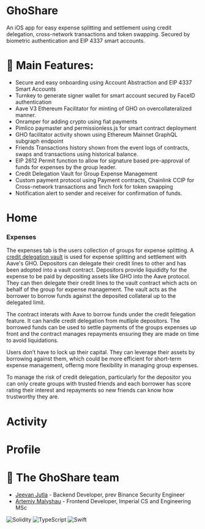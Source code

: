 # GhoShare

An iOS app for easy expense splitting and settlement using credit delegation, cross-network transactions and token swapping. Secured by biometric authentication and EIP 4337 smart accounts.


# 👻 Main Features:
- Secure and easy onboarding using Account Abstraction and EIP 4337 Smart Accounts
- Turnkey to generate signer wallet for smart account secured by FaceID authentication
- Aave V3 Ethereum Facilitator for minting of GHO on overcollateralized manner.
- Onramper for adding crypto using fiat payments
- Pimlico paymaster and permissionless.js for smart contract deployment
- GHO facilitator activity shown using Ethereum Mainnet GraphQL subgraph endpoint
- Friends Transactions history shown from the event logs of contracts, swaps and transactions using historical balance.
- EIP 2612 Permit function to allow for signature based pre-approval of funds for expenses by the group leader.
- Credit Delegation Vault for Group Expense Management
- Custom payment protocol using Payment contracts, Chainlink CCIP for Cross-network transactions and 1inch fork for token swapping
- Notification alert to sender and receiver for confirmation of funds. 

# Home
### Expenses
The expenses tab is the users collection of groups for expense splitting. A [credit delegation vault](https://github.com/nkoorty/lfgho/blob/main/LFGHO-Web/contracts/ExpensesVault.sol) is used for expense splitting and settlement with Aave's GHO. Depositors can delegate their credit lines to other and has been adopted into a vault contract. Depositors provide liquididty for the expense to be paid by depositing assets like GHO into the Aave protocol. They can then delegate their credit lines to the vault contract which acts on behalf of the group for expense management. The vault acts as the borrower to borrow funds against the deposited collateral up to the delegated limit. 

The contract interats with Aave to borrow funds under the credit felegation feature. It can handle credit delegation from mutliple depositors. The borrowed funds can be used to settle payments of the groups expenses up front and the contract manages repayments  ensuring they are made on time to avoid liquidations. 

Users don’t have to lock up their capital. They can leverage their assets by borrowing against them, which could be more efficient for short-term expense management, offerng more flexibility in managing group expenses.

To manage the risk of credit delegation, particularly for the depositor you can only create groups with trusted friends and each borrower has score rating their interest and repayments so new friends can know how trustworthy they are.


# Activity




# Profile

# 👥 The GhoShare team
- [Jeevan Jutla](https://www.linkedin.com/in/jeevan-jutla/) - Backend Developer, prev Binance Security Engineer
- [Artemiy Malyshau](https://www.linkedin.com/in/artemiy-malyshau/) - Frontend Developer, Imperial CS and Engineering MSc 


 ![Solidity](https://img.shields.io/badge/Solidity-%23363636.svg?style=for-the-badge&logo=solidity&logoColor=white)
 ![TypeScript](https://img.shields.io/badge/typescript-%23007ACC.svg?style=for-the-badge&logo=typescript&logoColor=white)
 ![Swift](https://img.shields.io/badge/swift-F54A2A?style=for-the-badge&logo=swift&logoColor=white)
